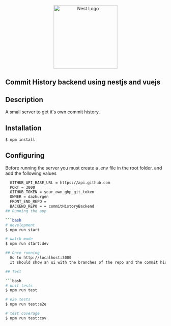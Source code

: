 <p align="center">
  <a href="http://nestjs.com/" target="blank"><img src="https://nestjs.com/img/logo-small.svg" width="200" alt="Nest Logo" /></a>
</p>

[circleci-image]: https://img.shields.io/circleci/build/github/nestjs/nest/master?token=abc123def456
[circleci-url]: https://circleci.com/gh/nestjs/nest

<h2>Commit History backend using nestjs and vuejs </h2>


## Description

A small server to get it's own commit history.

## Installation

```bash
$ npm install
```

## Configuring
  Before running the server you must create a .env file in the root folder. and add the following values

```bash
  GITHUB_API_BASE_URL = https://api.github.com
  PORT = 3000
  GITHUB_TOKEN = your_own_ghp_git_token
  OWNER = dazhurgen
  FRONT_END_REPO = 
  BACKEND_REPO = = commitHistoryBackend
## Running the app

```bash
# development
$ npm run start

# watch mode
$ npm run start:dev

## Once running
  Go to http://localhost:3000
  It should show an ui with the branches of the repo and the commit history of each branch

## Test

```bash
# unit tests
$ npm run test

# e2e tests
$ npm run test:e2e

# test coverage
$ npm run test:cov
```

